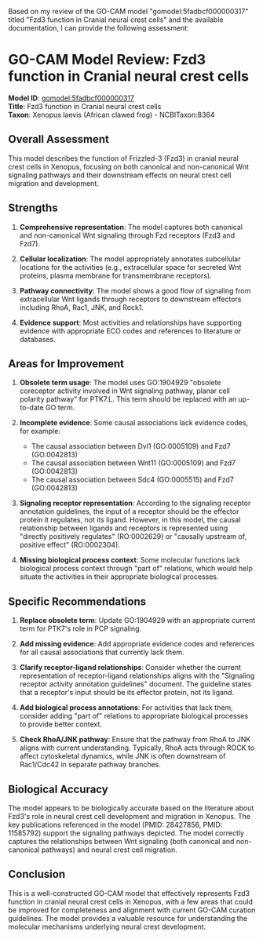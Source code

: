 Based on my review of the GO-CAM model "gomodel:5fadbcf000000317" titled "Fzd3 function in Cranial neural crest cells" and the available documentation, I can provide the following assessment:

# GO-CAM Model Review: Fzd3 function in Cranial neural crest cells

**Model ID**: [gomodel:5fadbcf000000317](https://bioregistry.io/go.model:5fadbcf000000317)  
**Title**: Fzd3 function in Cranial neural crest cells  
**Taxon**: Xenopus laevis (African clawed frog) - NCBITaxon:8364

## Overall Assessment

This model describes the function of Frizzled-3 (Fzd3) in cranial neural crest cells in Xenopus, focusing on both canonical and non-canonical Wnt signaling pathways and their downstream effects on neural crest cell migration and development.

## Strengths

1. **Comprehensive representation**: The model captures both canonical and non-canonical Wnt signaling through Fzd receptors (Fzd3 and Fzd7).

2. **Cellular localization**: The model appropriately annotates subcellular locations for the activities (e.g., extracellular space for secreted Wnt proteins, plasma membrane for transmembrane receptors).

3. **Pathway connectivity**: The model shows a good flow of signaling from extracellular Wnt ligands through receptors to downstream effectors including RhoA, Rac1, JNK, and Rock1.

4. **Evidence support**: Most activities and relationships have supporting evidence with appropriate ECO codes and references to literature or databases.

## Areas for Improvement

1. **Obsolete term usage**: The model uses GO:1904929 "obsolete coreceptor activity involved in Wnt signaling pathway, planar cell polarity pathway" for PTK7.L. This term should be replaced with an up-to-date GO term.

2. **Incomplete evidence**: Some causal associations lack evidence codes, for example:
   - The causal association between Dvl1 (GO:0005109) and Fzd7 (GO:0042813)
   - The causal association between Wnt11 (GO:0005109) and Fzd7 (GO:0042813)
   - The causal association between Sdc4 (GO:0005515) and Fzd7 (GO:0042813)

3. **Signaling receptor representation**: According to the signaling receptor annotation guidelines, the input of a receptor should be the effector protein it regulates, not its ligand. However, in this model, the causal relationship between ligands and receptors is represented using "directly positively regulates" (RO:0002629) or "causally upstream of, positive effect" (RO:0002304).

4. **Missing biological process context**: Some molecular functions lack biological process context through "part of" relations, which would help situate the activities in their appropriate biological processes.

## Specific Recommendations

1. **Replace obsolete term**: Update GO:1904929 with an appropriate current term for PTK7's role in PCP signaling.

2. **Add missing evidence**: Add appropriate evidence codes and references for all causal associations that currently lack them.

3. **Clarify receptor-ligand relationships**: Consider whether the current representation of receptor-ligand relationships aligns with the "Signaling receptor activity annotation guidelines" document. The guideline states that a receptor's input should be its effector protein, not its ligand.

4. **Add biological process annotations**: For activities that lack them, consider adding "part of" relations to appropriate biological processes to provide better context.

5. **Check RhoA/JNK pathway**: Ensure that the pathway from RhoA to JNK aligns with current understanding. Typically, RhoA acts through ROCK to affect cytoskeletal dynamics, while JNK is often downstream of Rac1/Cdc42 in separate pathway branches.

## Biological Accuracy

The model appears to be biologically accurate based on the literature about Fzd3's role in neural crest cell development and migration in Xenopus. The key publications referenced in the model (PMID: 28427856, PMID: 11585792) support the signaling pathways depicted. The model correctly captures the relationships between Wnt signaling (both canonical and non-canonical pathways) and neural crest cell migration.

## Conclusion

This is a well-constructed GO-CAM model that effectively represents Fzd3 function in cranial neural crest cells in Xenopus, with a few areas that could be improved for completeness and alignment with current GO-CAM curation guidelines. The model provides a valuable resource for understanding the molecular mechanisms underlying neural crest development.